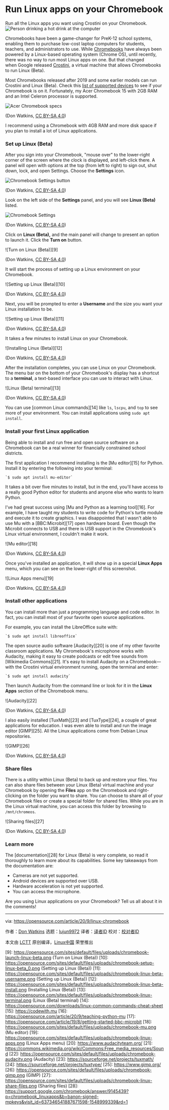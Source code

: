 [#]: collector: (lujun9972)
[#]: translator: ( )
[#]: reviewer: ( )
[#]: publisher: ( )
[#]: url: ( )
[#]: subject: (Run Linux apps on your Chromebook)
[#]: via: (https://opensource.com/article/20/9/linux-chromebook)
[#]: author: (Don Watkins https://opensource.com/users/don-watkins)

Run Linux apps on your Chromebook
======
Run all the Linux apps you want using Crostini on your Chromebook.
![Person drinking a hot drink at the computer][1]

Chromebooks have been a game-changer for PreK-12 school systems, enabling them to purchase low-cost laptop computers for students, teachers, and administrators to use. While [Chromebooks][2] have always been powered by a Linux-based operating system (Chrome OS), until recently, there was no way to run most Linux apps on one. But that changed when Google released [Crostini][3], a virtual machine that allows Chromebooks to run Linux (Beta).

Most Chromebooks released after 2019 and some earlier models can run Crostini and Linux (Beta). Check this [list of supported devices][4] to see if your Chromebook is on it. Fortunately, my Acer Chromebook 15 with 2GB RAM and an Intel Celeron processor is supported.

![Acer Chromebook specs][5]

(Don Watkins, [CC BY-SA 4.0][6])

I recommend using a Chromebook with 4GB RAM and more disk space if you plan to install a lot of Linux applications.

### Set up Linux (Beta)

After you sign into your Chromebook, "mouse over" to the lower-right corner of the screen where the clock is displayed, and left-click there. A panel will open with options at the top (from left to right) to sign out, shut down, lock, and open Settings. Choose the **Settings** icon.

![Chromebook Settings button][7]

(Don Watkins, [CC BY-SA 4.0][6])

Look on the left side of the **Settings** panel, and you will see **Linux (Beta)** listed.

![Chromebook Settings][8]

(Don Watkins, [CC BY-SA 4.0][6])

Click on **Linux (Beta),** and the main panel will change to present an option to launch it. Click the **Turn on** button.

![Turn on Linux \(Beta\)][9]

(Don Watkins, [CC BY-SA 4.0][6])

It will start the process of setting up a Linux environment on your Chromebook.

![Setting up Linux \(Beta\)][10]

(Don Watkins, [CC BY-SA 4.0][6])

Next, you will be prompted to enter a **Username** and the size you want your Linux installation to be.

![Setting up Linux \(Beta\)][11]

(Don Watkins, [CC BY-SA 4.0][6])

It takes a few minutes to install Linux on your Chromebook.

![Installing Linux \(Beta\)][12]

(Don Watkins, [CC BY-SA 4.0][6])

After the installation completes, you can use Linux on your Chromebook. The menu bar on the bottom of your Chromebook's display has a shortcut to a **terminal**, a text-based interface you can use to interact with Linux.

![Linux \(Beta\) terminal][13]

(Don Watkins, [CC BY-SA 4.0][6])

You can use [common Linux commands][14] like `ls`, `lscpu`, and `top` to see more of your environment. You can install applications using `sudo apt install`.

### Install your first Linux application

Being able to install and run free and open source software on a Chromebook can be a real winner for financially constrained school districts.

The first application I recommend installing is the [Mu editor][15] for Python. Install it by entering the following into your terminal:


```
`$ sudo apt install mu-editor`
```

It takes a bit over five minutes to install, but in the end, you'll have access to a really good Python editor for students and anyone else who wants to learn Python.

I've had great success using [Mu and Python as a learning tool][16]. For example, I have taught my students to write code for Python's turtle module and execute it to create graphics. I was disappointed that I wasn't able to use Mu with a [BBC:Microbit][17] open hardware board. Even though the Microbit connects to USB and there is USB support in the Chromebook's Linux virtual environment, I couldn't make it work.

![Mu editor][18]

(Don Watkins, [CC BY-SA 4.0][6])

Once you've installed an application, it will show up in a special **Linux Apps** menu, which you can see on the lower-right of this screenshot.

![Linux Apps menu][19]

(Don Watkins, [CC BY-SA 4.0][6])

### Install other applications

You can install more than just a programming language and code editor. In fact, you can install most of your favorite open source applications.

For example, you can install the LibreOffice suite with:


```
`$ sudo apt install libreoffice`
```

The open source audio software [Audacity][20] is one of my other favorite classroom applications. My Chromebook's microphone works with Audacity, making it easy to create podcasts or edit free sounds from [Wikimedia Commons][21]. It's easy to install Audacity on a Chromebook—with the Crostini virtual environment running, open the terminal and enter:


```
`$ sudo apt install audacity`
```

Then launch Audacity from the command line or look for it in the **Linux Apps** section of the Chromebook menu.

![Audacity][22]

(Don Watkins, [CC BY-SA 4.0][6])

I also easily installed [TuxMath][23] and [TuxType][24], a couple of great applications for education. I was even able to install and run the image editor [GIMP][25]. All the Linux applications come from Debian Linux repositories.

![GIMP][26]

(Don Watkins, [CC BY-SA 4.0][6])

### Share files

There is a utility within Linux (Beta) to back up and restore your files. You can also share files between your Linux (Beta) virtual machine and your Chromebook by opening the **Files** app on the Chromebook and right-clicking on the folder you want to share. You can choose to share all of your Chromebook files or create a special folder for shared files. While you are in the Linux virtual machine, you can access this folder by browsing to `/mnt/chromeos`.

![Sharing files][27]

(Don Watkins, [CC BY-SA 4.0][6])

### Learn more

The [documentation][28] for Linux (Beta) is very complete, so read it thoroughly to learn more about its capabilities. Some key takeaways from the documentation are:

  * Cameras are not yet supported.
  * Android devices are supported over USB.
  * Hardware acceleration is not yet supported.
  * You can access the microphone.



Are you using Linux applications on your Chromebook? Tell us all about it in the comments!

--------------------------------------------------------------------------------

via: https://opensource.com/article/20/9/linux-chromebook

作者：[Don Watkins][a]
选题：[lujun9972][b]
译者：[译者ID](https://github.com/译者ID)
校对：[校对者ID](https://github.com/校对者ID)

本文由 [LCTT](https://github.com/LCTT/TranslateProject) 原创编译，[Linux中国](https://linux.cn/) 荣誉推出

[a]: https://opensource.com/users/don-watkins
[b]: https://github.com/lujun9972
[1]: https://opensource.com/sites/default/files/styles/image-full-size/public/lead-images/coffee_tea_laptop_computer_work_desk.png?itok=D5yMx_Dr (Person drinking a hot drink at the computer)
[2]: https://en.wikipedia.org/wiki/Chromebook
[3]: https://chromium.googlesource.com/chromiumos/docs/+/master/containers_and_vms.md
[4]: https://www.chromium.org/chromium-os/chrome-os-systems-supporting-linux
[5]: https://opensource.com/sites/default/files/uploads/chromebook-specs.png (Acer Chromebook specs)
[6]: https://creativecommons.org/licenses/by-sa/4.0/
[7]: https://opensource.com/sites/default/files/uploads/chromebook-settings.png (Chromebook Settings button)
[8]: https://opensource.com/sites/default/files/uploads/chromebook-linux-beta.png (Chromebook Settings)
[9]: https://opensource.com/sites/default/files/uploads/chromebook-launch-linux-beta.png (Turn on Linux (Beta))
[10]: https://opensource.com/sites/default/files/uploads/chromebook-setup-linux-beta_0.png (Setting up Linux (Beta))
[11]: https://opensource.com/sites/default/files/uploads/chromebook-linux-beta-username.png (Setting up Linux (Beta))
[12]: https://opensource.com/sites/default/files/uploads/chromebook-linux-beta-install.png (Installing Linux (Beta))
[13]: https://opensource.com/sites/default/files/uploads/chromebook-linux-terminal.png (Linux (Beta) terminal)
[14]: https://opensource.com/downloads/linux-common-commands-cheat-sheet
[15]: https://codewith.mu
[16]: https://opensource.com/article/20/9/teaching-python-mu
[17]: https://opensource.com/article/19/8/getting-started-bbc-microbit
[18]: https://opensource.com/sites/default/files/uploads/chromebook-mu.png (Mu editor)
[19]: https://opensource.com/sites/default/files/uploads/chromebook-linux-apps.png (Linux Apps menu)
[20]: https://www.audacityteam.org/
[21]: https://commons.wikimedia.org/wiki/Commons:Free_media_resources/Sound
[22]: https://opensource.com/sites/default/files/uploads/chromebook-audacity.png (Audacity)
[23]: https://sourceforge.net/projects/tuxmath/
[24]: https://sourceforge.net/projects/tuxtype/
[25]: https://www.gimp.org/
[26]: https://opensource.com/sites/default/files/uploads/chromebook-gimp.png (GIMP)
[27]: https://opensource.com/sites/default/files/uploads/chromebook-linux-share-files.png (Sharing files)
[28]: https://support.google.com/chromebook/answer/9145439?p=chromebook_linuxapps&b=banon-signed-mpkeys&visit_id=637346541887671598-1548999339&rd=1
